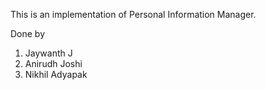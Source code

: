 This is an implementation of Personal Information Manager.

Done by
1) Jaywanth J
2) Anirudh Joshi
3) Nikhil Adyapak